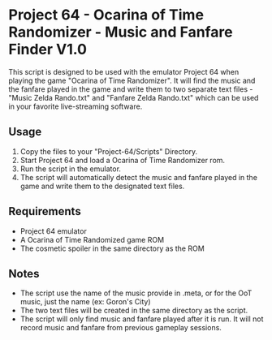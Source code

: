 # Project 64 - Ocarina of Time Randomizer - Music and Fanfare Finder V1.0

This script is designed to be used with the emulator Project 64 when playing the game "Ocarina of Time Randomizer". It will find the music and the fanfare played in the game and write them to two separate text files - "Music Zelda Rando.txt" and "Fanfare Zelda Rando.txt" which can be used in your favorite live-streaming software.

## Usage

1. Copy the files to your "Project-64/Scripts" Directory.
2. Start Project 64 and load a Ocarina of Time Randomizer rom.
3. Run the script in the emulator.
4. The script will automatically detect the music and fanfare played in the game and write them to the designated text files.

## Requirements

- Project 64 emulator
- A Ocarina of Time Randomized game ROM
- The cosmetic spoiler in the same directory as the ROM

## Notes

- The script use the name of the music provide in .meta, or for the OoT music, just the name (ex: Goron's City)
- The two text files will be created in the same directory as the script.
- The script will only find music and fanfare played after it is run. It will not record music and fanfare from previous gameplay sessions.
